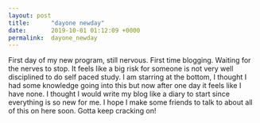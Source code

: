 ```yaml
---
layout: post
title:      "dayone newday"
date:       2019-10-01 01:12:09 +0000
permalink:  dayone_newday
---
```



First day of my new program, still nervous.  First time blogging. Waiting for the nerves to stop.  It feels like a big risk for someone is not very well disciplined to do self paced study.  I am starring at the bottom, I thought I had some knowledge going into this but now after one day it feels like I have none. I thought I would write my blog like a diary to start since everything is so new for me.  I hope I make some friends to talk to about all of this on here soon.  Gotta keep cracking on! 
